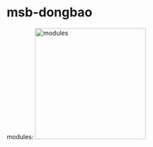# msb-dongbao

modules:
<img width="250" alt="modules" src="https://user-images.githubusercontent.com/4727141/183032916-2f2a7320-a577-4ac6-adfa-f91a5c659f71.png">
